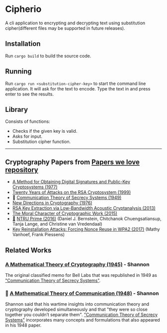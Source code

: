 # Cipherio
A cli application to encrypting and decrypting text using substitution cipher(different files may be supported in future releases).

## Installation
Run `cargo build` to build the source code.

## Running
Run `cargo run <substitution-cipher-key>` to start the command line application.
It will ask for the text to encode. Type the text in and press enter to see the results.

## Library
Consists of functions:
* Checks if the given key is valid.
* Asks for input.
* Substitution cipher function.

---

## Cryptography Papers from [Papers we love repository](https://github.com/papers-we-love/papers-we-love)

* [A Method for Obtaining Digital Signatures and Public-Key Cryptosystems (1977)](http://people.csail.mit.edu/rivest/Rsapaper.pdf)
* [Twenty Years of Attacks on the RSA Cryptosystem (1999)](https://crypto.stanford.edu/~dabo/papers/RSA-survey.pdf)
* :scroll: [Communication Theory of Secrecy Systems (1949)](communication-theory-of-secrecy-systems.pdf)
* [New Directions in Cryptography (1976)](http://www-ee.stanford.edu/~hellman/publications/24.pdf)
* [RSA Key Extraction via Low-Bandwidth Acoustic Cryptanalysis (2013)](http://www.cs.tau.ac.il/~tromer/papers/acoustic-20131218.pdf)
* [The Moral Character of Cryptographic Work (2015)](http://web.cs.ucdavis.edu/~rogaway/papers/moral-fn.pdf)
* [:scroll:](ntru-prime.pdf) [NTRU Prime (2016)](https://eprint.iacr.org/2016/461.pdf) (Daniel J. Bernstein, Chitchanok Chuengsatiansup, Tanja Lange, and Christine van Vredendaal)
* [Key Reinstallation Attacks: Forcing Nonce Reuse in WPA2 (2017)](https://papers.mathyvanhoef.com/ccs2017.pdf) (Mathy Vanhoef, Frank Piessens)

## Related Works
### [A Mathematical Theory of Cryptography (1945)](https://www.iacr.org/museum/shannon/shannon45.pdf) - Shannon
The original classified memo for Bell Labs that was republished in 1949 as ["Communication Theory of Secrecy Systems"](communication-theory-of-secrecy-systems.pdf).

### :scroll: [A Mathematical Theory of Communication (1948)](../information_theory/a-mathematical-theory-of-communication-1948.pdf) - Shannon
Shannon said that his wartime insights into communication theory and cryptography developed simultaneously and that "they were so close together you couldn’t separate them". ["Communication Theory of Secrecy Systems"](communication-theory-of-secrecy-systems.pdf) incorporates many concepts and formulations that also appeared in his 1948 paper.
